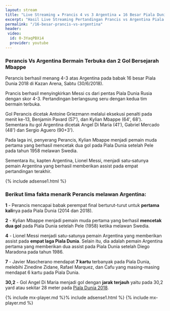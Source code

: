 ```yaml
---
layout: stream
title: "Live Streaming ★ Prancis 4 vs 3 Argentina ★ 16 Besar Piala Dunia 2018"
excerpt: "Hasil Live Streaming Pertandingan Prancis vs Argentina Piala Dunia 2018 16 Besar Babak Knock Out"
permalink: "/16-besar-prancis-vs-argentina"
header:
 video:
  id: 0-3YaqPBXi4
  provider: youtube
---
```


### Perancis Vs Argentina Bermain Terbuka dan 2 Gol Bersejarah Mbappe

Perancis berhasil menang 4-3 atas Argentina pada babak 16 besar Piala Dunia 2018 di Kazan Arena, Sabtu (30/6/2018).

Prancis berhasil menyingkirkan Messi cs dari pentas Piala Dunia Rusia dengan skor 4-3. Pertandingan berlangsung seru dengan kedua tim bermain terbuka.

Gol Perancis dicetak Antoine Griezmann melalui eksekusi penalti pada menit ke-13, Benjamin Pavard (57'), dan Kylian Mbappe (64', 68'). Sementara itu gol Argentina dicetak Angel Di Maria (41'), Gabriel Mercado (48') dan Sergio Aguero (90+3').

Pada laga ini, penyerang Perancis, Kylian Mbappe menjadi pemain muda pertama yang berhasil mencetak dua gol pada Piala Dunia setelah Pele pada tahun 1958 melawan Swedia.

Sementara itu, kapten Argentina, Lionel Messi, menjadi satu-satunya pemain Argentina yang berhasil memberikan assist pada empat pertandingan terakhir.

{% include adsense1.html %}

### Berikut lima fakta menarik Perancis melawan Argentina:

**1** - Perancis mencapai babak perempat final berturut-turut untuk **pertama kali**nya pada Piala Dunia (2014 dan 2018).

**2** - Kylian Mbappe menjadi pemain muda pertama yang berhasil **mencetak dua gol** pada Piala Dunia setelah Pele (1958) ketika melawan Swedia.

**4** - Lionel Messi menjadi satu-satunya pemain Argentina yang memberikan assist pada **empat laga Piala Dunia**. Selain itu, dia adalah pemain Argentina pertama yang memberikan dua assist pada Piala Dunia setelah Diego Maradona pada tahun 1986.

**7** - Javier Mascherano mendapat **7 kartu** terbanyak pada Piala Dunia, melebihi Zinedine Zidane, Rafael Marquez, dan Cafu yang masing-masing mendapat 6 kartu pada Piala Dunia.

**30,2** - Gol Angel Di Maria menjadi gol dengan **jarak terjauh** yaitu pada 30,2 yard atau sekitar 28 meter pada [Piala Dunia 2018](piala-dunia-2018-hd).

{% include mx-player.md %}% include adsense1.html %}
{% include mx-player.md %}
